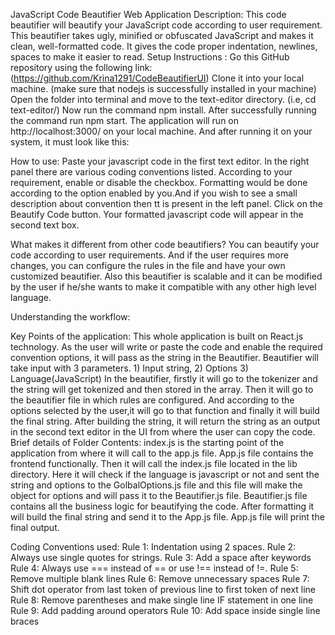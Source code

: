JavaScript Code Beautifier Web Application
Description:
This code beautifier will beautify your JavaScript code according to user requirement. This beautifier takes ugly, minified or obfuscated JavaScript and makes it clean, well-formatted code. It gives the code proper indentation, newlines, spaces to make it easier to read.
Setup Instructions :
Go this GitHub repository using the following link: 
(https://github.com/Krina1291/CodeBeautifierUI)
Clone it into your local machine. (make sure that nodejs is successfully installed in your machine)
Open the folder into terminal and move to the text-editor directory. (i.e, cd text-editor/)
Now run the command npm install.
After successfully running the command run npm start.
The application will run on http://localhost:3000/ on your local machine.
And after running it on your system, it must look like this:




How to use:
Paste your javascript code in the first text editor.
In the right panel there are various coding conventions listed. According to your requirement, enable or disable the checkbox. Formatting would be done according to the option enabled by you.And if you wish to see a small description about convention then tt is present in the left panel.
Click on the Beautify Code button.
Your formatted javascript code will appear in the second text box. 

What makes it different from other code beautifiers?
You can beautify your code according to user requirements. And if the user requires more changes, you can configure the rules in the file and have your own customized beautifier. Also this beautifier is scalable and it can be modified by the user if he/she wants to make it compatible with any other high level language.



Understanding the workflow:

Key Points of the application:
This whole application is built on React.js technology.
As the user will write or paste the code and enable the required convention options, it will pass as the string in the Beautifier.
Beautifier will take input with 3 parameters. 1) Input string, 2) Options 3) Language(JavaScript)
 In the beautifier, firstly it will go to the tokenizer and the string will get tokenized and then stored in the array.
Then it will go to the beautifier file in which rules are configured. And according to the options selected by the user,it will go to that function and finally it will build the final string.
After building the string, it will return the string as an output in the second text editor in the UI from where the user can copy the code.
       	Brief details of Folder Contents:
index.js is the starting point of the application from where it will call to the app.js file. App.js file contains the frontend functionally. 
Then it will call the index.js file located in the lib directory. Here it will check if the language is javascript or not and sent the string and options to the GolbalOptions.js file and this file will make the object for options and will pass it to the Beautifier.js file. 
Beautifier.js file contains all the business logic for beautifying the code. After formatting it will build the final string and send it to the App.js file.
App.js file will print the final output.
			
Coding Conventions used:
Rule 1: Indentation using 2 spaces.
Rule 2: Always use single quotes for strings.
Rule 3: Add a space after keywords
Rule 4: Always use === instead of == or use !== instead of !=.
Rule 5: Remove multiple blank lines
Rule 6: Remove unnecessary spaces
Rule 7: Shift dot operator from last token of previous line to first token of next line
Rule 8: Remove parentheses and make single line IF statement  in one line
Rule 9: Add padding around operators
Rule 10: Add space inside single line braces


	
